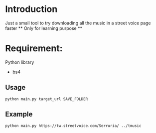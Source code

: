 # Introduction

Just a small tool to try downloading all the music in a street voice page faster
** Only for learning purpose **


# Requirement:

Python library
- bs4

Usage
--
`python main.py target_url SAVE_FOLDER`


Example
--

```bash
python main.py https://tw.streetvoice.com/Serruria/ ../tmusic
```
